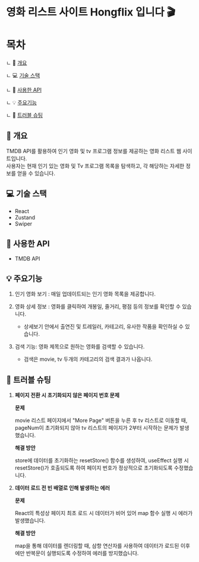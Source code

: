 # 영화 리스트 사이트 Hongflix 입니다 🎬

# 목차
ㄴ 📝 [개요](#-개요)

ㄴ 💻 [기술 스택](#-기술-스택)

ㄴ 🔎 [사용한 API](#-사용한-api)

ㄴ 💡 [주요기능](#-주요기능)

ㄴ 🚀 [트러블 슈팅](#-트러블-슈팅)

## 📝 개요

TMDB API를 활용하여 인기 영화 및 tv 프로그램 정보를 제공하는 영화 리스트 웹 사이트입니다. <br>
사용자는 현재 인기 있는 영화 및 Tv 프로그램 목록을 탐색하고, 각 해당하는 자세한 정보를 얻을 수 있습니다.


## 💻 기술 스택

* React
* Zustand
* Swiper

## 🔎 사용한 API

* TMDB API

## 💡 주요기능

1. 인기 영화 보기 : 매일 업데이트되는 인기 영화 목록을 제공합니다.

2. 영화 상세 정보 : 영화를 클릭하여 개봉일, 줄거리, 평점 등의 정보를 확인할 수 있습니다.
   * 상세보기 안에서 출연진 및 트레일러, 카테고리, 유사한 작품을 확인하실 수 있습니다. 

3. 검색 기능: 영화 제목으로 원하는 영화를 검색할 수 있습니다.
   * 검색은 movie, tv 두개의 카테고리의 검색 결과가 나옵니다.

## 🚀 트러블 슈팅
1. **페이지 전환 시 초기화되지 않은 페이지 번호 문제**

   **문제**<br>

   movie 리스트 페이지에서 "More Page" 버튼을 누른 후 tv 리스트로 이동할 때, pageNum이 초기화되지 않아 tv 리스트의 페이지가 2부터 시작하는 문제가 발생했습니다.

   **해결 방안**<br>

   store에 데이터를 초기화하는 resetStore() 함수를 생성하여, useEffect 실행 시 resetStore()가 호출되도록 하여 페이지 번호가 정상적으로 초기화되도록 수정했습니다.


2. **데이터 로드 전 빈 배열로 인해 발생하는 에러**

   **문제**<br>

   React의 특성상 페이지 최초 로드 시 데이터가 비어 있어 map 함수 실행 시 에러가 발생했습니다.

   **해결 방안**<br>

   map을 통해 데이터를 렌더링할 때, 삼항 연산자를 사용하여 데이터가 로드된 이후에만 반복문이 실행되도록 수정하여 에러를 방지했습니다.
 
